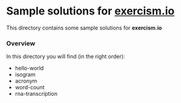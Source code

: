 # Sample solutions for [exercism.io](http://exercism.io/)

This directory contains some sample solutions for **exercism.io**

### Overview 

In this directory you will find (in the right order):
* hello-world
* isogram
* acronym
* word-count
* rna-transcription

